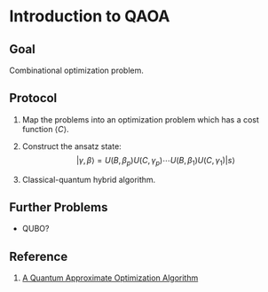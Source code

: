 <!-- <head>
    <script src="https://cdn.mathjax.org/mathjax/latest/MathJax.js?config=TeX-AMS-MML_HTMLorMML" type="text/javascript"></script>
    <script type="text/x-mathjax-config">
        MathJax.Hub.Config({
            tex2jax: {
            skipTags: ['script', 'noscript', 'style', 'textarea', 'pre'],
            inlineMath: [['$','$']]
            }
        });
    </script>
</head> -->
<script>
MathJax = {
tex: {
inlineMath: [['$', '$']],
displayMath: [['\\[', '\\]']],
processEnvironments: true,
processRefs: true
},
options: {
skipHtmlTags: ['noscript', 'style', 'textarea', 'pre', 'code'],
ignoreHtmlClass: 'tex2jax_ignore',
renderActions: {
find_script_mathtex: [10, function (doc) {
for (const node of document.querySelectorAll('script[type^="math/tex"]')) {
const display = !!node.type.match(/; *mode=display/);
const math = new doc.options.MathItem(node.textContent, doc.inputJax[0], display);
const text = document.createTextNode('');
node.parentNode.replaceChild(text, node);
math.start = { node: text, delim: '', n: 0 };
math.end = { node: text, delim: '', n: 0 };
doc.math.push(math);
}
}, '']
}
},
svg: {
fontCache: 'global'
}
};
</script>
<script id="MathJax-script" async src="https://cdn.staticfile.org/mathjax/3.0.1/es5/tex-svg.js"></script>
# Introduction to QAOA

## Goal

Combinational optimization problem.

## Protocol

1. Map the problems into an optimization problem which has a cost function $\langle C \rangle$.
2. Construct the ansatz state:
$$|\gamma,\beta\rangle=U(B,\beta_p)U(C,\gamma_p)\cdots U(B,\beta_1)U(C,\gamma_1)|s\rangle$$

3. Classical-quantum hybrid algorithm.

## Further Problems

- QUBO?

## Reference

1. [A Quantum Approximate Optimization Algorithm](https://arxiv.org/abs/1411.4028v1)
